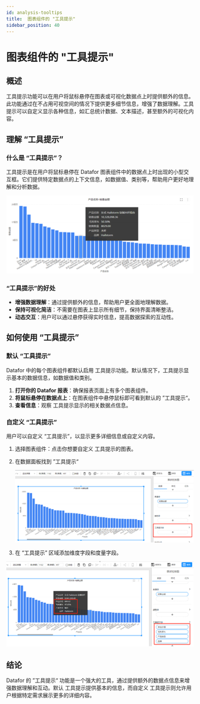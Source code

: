 ```yaml
---
id: analysis-tooltips
title:  图表组件的 "工具提示"
sidebar_position: 40
---
```


# 图表组件的 "工具提示"

## 概述

工具提示功能可以在用户将鼠标悬停在图表或可视化数据点上时提供额外的信息。此功能通过在不占用可视空间的情况下提供更多细节信息，增强了数据理解。工具提示可以自定义显示各种信息，如汇总统计数据、文本描述，甚至额外的可视化内容。

## 理解 “工具提示”

### 什么是 “工具提示”？

工具提示是在用户将鼠标悬停在 Datafor 图表组件中的数据点上时出现的小型交互框。它们提供特定数据点的上下文信息，如数据值、类别等，帮助用户更好地理解和分析数据。

<div align="left"><img src="../../static/img/datafor/analysis/image-20240730142303501.png"  /></div>

### “工具提示”的好处

- **增强数据理解**：通过提供额外的信息，帮助用户更全面地理解数据。
- **保持可视化简洁**：不需要在图表上显示所有细节，保持界面清晰整洁。
- **动态交互**：用户可以通过悬停获得实时信息，提高数据探索的互动性。

## 如何使用 “工具提示”

### 默认 “工具提示”

Datafor 中的每个图表组件都默认启用 工具提示功能。默认情况下，工具提示显示基本的数据信息，如数据值和类别。

1. **打开你的 Datafor 报表**：确保报表页面上有多个图表组件。
2. **将鼠标悬停在数据点上**：在图表组件中悬停鼠标即可看到默认的 ”工具提示“。
3. **查看信息**：观察 工具提示显示的相关数据点信息。

### 自定义 “工具提示”

用户可以自定义 “工具提示”，以显示更多详细信息或自定义内容。

1. 选择图表组件：点击你想要自定义 工具提示的图表。

2. 在数据面板找到 ”工具提示“

   <div align="left"><img src="../../static/img/datafor/analysis/1722320694936.png"  /></div>

3.  在 “工具提示” 区域添加维度字段和度量字段。

   <div align="left"><img src="../../static/img/datafor/analysis/1722320963875.png"  /></div>

## 结论

Datafor 的 ”工具提示“ 功能是一个强大的工具，通过提供额外的数据点信息来增强数据理解和互动。默认 工具提示提供基本的信息，而自定义 工具提示则允许用户根据特定需求展示更多的详细内容。